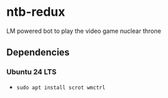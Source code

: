 # ntb-redux

LM powered bot to play the video game nuclear throne

## Dependencies

### Ubuntu 24 LTS

- `sudo apt install scrot wmctrl`
